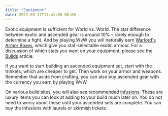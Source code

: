```yaml
---
title: "Equipment"
date: 2021-03-17T17:41:00-06:00
---
```


Exotic equipment is sufficient for World vs. World. The stat difference between exotic and ascended gear is around 10%&nbsp;&ndash;&nbsp;rarely enough to determine a fight. And by playing WvW you will naturally earn [Warlord's Armor Boxes](https://wiki.guildwars2.com/wiki/Warlord%27s_Armor_Box), which give you stat-selectable exotic armour. For a discussion of which stats you want on your equipment, please see the [Builds](../builds) article.

If you want to start building an ascended equipment set, start with the trinkets, which are cheaper to get. Then work on your armor and weapons. Remember that aside from crafting, you can also buy ascended gear with the currency you earn by playing WvW. 

On various build sites, you will also see recommended [infusions](https://wiki.guildwars2.com/wiki/Infusion). These are luxury items you can look at adding to your build much later on. You do not need to worry about these until your ascended sets are complete. You can buy the infusions with laurels or skirmish tickets.
